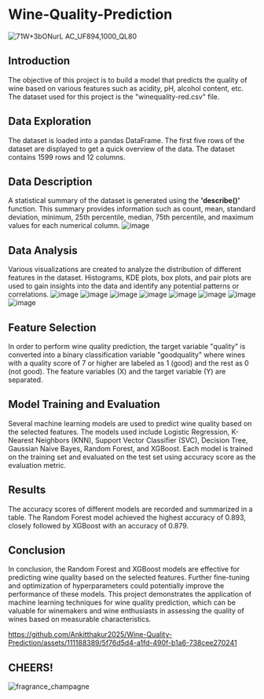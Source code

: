 # Wine-Quality-Prediction 
![71W+3bONurL _AC_UF894,1000_QL80_](https://github.com/Ankitthakur2025/Wine-Quality-Prediction/assets/111188389/58245e81-7a90-46cf-ac0f-04454b38efe8)


## Introduction
The objective of this project is to build a model that predicts the quality of wine based on various features such as acidity, pH, alcohol content, etc. The dataset used for this project is the "winequality-red.csv" file.
## Data Exploration
The dataset is loaded into a pandas DataFrame. The first five rows of the dataset are displayed to get a quick overview of the data. The dataset contains 1599 rows and 12 columns.
## Data Description
A statistical summary of the dataset is generated using the **'describe()'** function. This summary provides information such as count, mean, standard deviation, minimum, 25th percentile, median, 75th percentile, and maximum values for each numerical column.
![image](https://github.com/Ankitthakur2025/Wine-Quality-Prediction/assets/111188389/a4aeb12f-5399-41a7-b500-3cd3912c08cb)
## Data Analysis
Various visualizations are created to analyze the distribution of different features in the dataset. Histograms, KDE plots, box plots, and pair plots are used to gain insights into the data and identify any potential patterns or correlations.
![image](https://github.com/Ankitthakur2025/Wine-Quality-Prediction/assets/111188389/56e94342-d86f-4354-807e-30e204185926)
![image](https://github.com/Ankitthakur2025/Wine-Quality-Prediction/assets/111188389/77d74b26-51af-4537-b0b5-ecbfa7355da6)
![image](https://github.com/Ankitthakur2025/Wine-Quality-Prediction/assets/111188389/7576dc5c-3844-4f7b-b23a-45596949afc9)
![image](https://github.com/Ankitthakur2025/Wine-Quality-Prediction/assets/111188389/b1f88c43-0059-4a00-9abc-ab808b9ed117)
![image](https://github.com/Ankitthakur2025/Wine-Quality-Prediction/assets/111188389/1e32222b-ae96-43f8-b540-4ff60dd09874)
![image](https://github.com/Ankitthakur2025/Wine-Quality-Prediction/assets/111188389/dcbd3341-7440-45fa-a139-8a9bf7b81867)
![image](https://github.com/Ankitthakur2025/Wine-Quality-Prediction/assets/111188389/a81f313b-bb74-42e3-9ae9-83d9ee479da6)
![image](https://github.com/Ankitthakur2025/Wine-Quality-Prediction/assets/111188389/c2faa574-7c88-4597-a3ad-fa4a5412ace6)

## Feature Selection
In order to perform wine quality prediction, the target variable "quality" is converted into a binary classification variable "goodquality" where wines with a quality score of 7 or higher are labeled as 1 (good) and the rest as 0 (not good). The feature variables (X) and the target variable (Y) are separated.
## Model Training and Evaluation
Several machine learning models are used to predict wine quality based on the selected features. The models used include Logistic Regression, K-Nearest Neighbors (KNN), Support Vector Classifier (SVC), Decision Tree, Gaussian Naive Bayes, Random Forest, and XGBoost. Each model is trained on the training set and evaluated on the test set using accuracy score as the evaluation metric.
## Results
The accuracy scores of different models are recorded and summarized in a table. The Random Forest model achieved the highest accuracy of 0.893, closely followed by XGBoost with an accuracy of 0.879.
## Conclusion
In conclusion, the Random Forest and XGBoost models are effective for predicting wine quality based on the selected features. Further fine-tuning and optimization of hyperparameters could potentially improve the performance of these models. This project demonstrates the application of machine learning techniques for wine quality prediction, which can be valuable for winemakers and wine enthusiasts in assessing the quality of wines based on measurable characteristics.






https://github.com/Ankitthakur2025/Wine-Quality-Prediction/assets/111188389/5f76d5d4-a1fd-490f-b1a6-738cee270241

## CHEERS!

![fragrance_champagne](https://github.com/Ankitthakur2025/Wine-Quality-Prediction/assets/111188389/2a5f9d06-3f17-443c-9dd5-68efdca7b80b)



